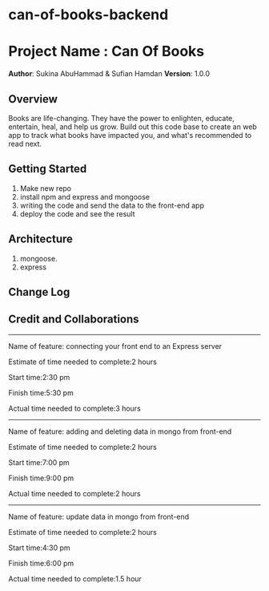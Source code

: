 # can-of-books-backend

# Project Name : Can Of Books

**Author**: Sukina AbuHammad & Sufian Hamdan
**Version**: 1.0.0 

## Overview
Books are life-changing. They have the power to enlighten, educate, entertain, heal, and help us grow. Build out this code base to create an web app to track what books have impacted you, and what's recommended to read next.

## Getting Started
1. Make new repo
2. install  npm and express and mongoose
3. writing the code and send the data to the front-end app
4. deploy the code and see the result
## Architecture
1. mongoose.
2. express

## Change Log
<!-- Use this area to document the iterative changes made to your application as each feature is successfully implemented. Use time stamps. Here's an example:

01-01-2001 4:59pm - Application now has a fully-functional express server, with a GET route for the location resource. -->

## Credit and Collaborations
<!-- Give credit (and a link) to other people or resources that helped you build this application. -->

********************************************************************************************************************
Name of feature:  connecting your front end to an Express server

Estimate of time needed to complete:2 hours

Start time:2:30 pm

Finish time:5:30 pm

Actual time needed to complete:3 hours


********************************************************************************************************************
Name of feature:  adding and deleting data in mongo from front-end

Estimate of time needed to complete:2 hours

Start time:7:00 pm

Finish time:9:00 pm

Actual time needed to complete:2 hours

********************************************************************************************************************
Name of feature:  update data in mongo from front-end

Estimate of time needed to complete:2 hours

Start time:4:30 pm

Finish time:6:00 pm

Actual time needed to complete:1.5 hour


